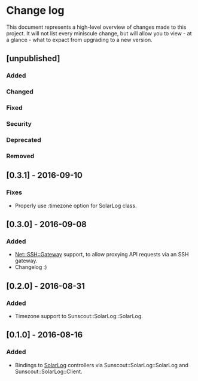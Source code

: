 # Change log

This document represents a high-level overview of changes made to this project.
It will not list every miniscule change, but will allow you to view - at a
glance - what to expact from upgrading to a new version.

## [unpublished]

### Added

### Changed

### Fixed

### Security

### Deprecated

### Removed

## [0.3.1] - 2016-09-10

### Fixes

- Properly use :timezone option for SolarLog class.

## [0.3.0] - 2016-09-08

### Added

- [Net::SSH::Gateway](https://net-ssh.github.io/) support, to allow proxying
  API requests via an SSH gateway.
- Changelog :)

## [0.2.0] - 2016-08-31

### Added

- Timezone support to Sunscout::SolarLog::SolarLog.


## [0.1.0] - 2016-08-16

### Added

- Bindings to [SolarLog](http://www.solar-log.com) controllers via
  Sunscout::SolarLog::SolarLog and Sunscout::SolarLog::Client.
